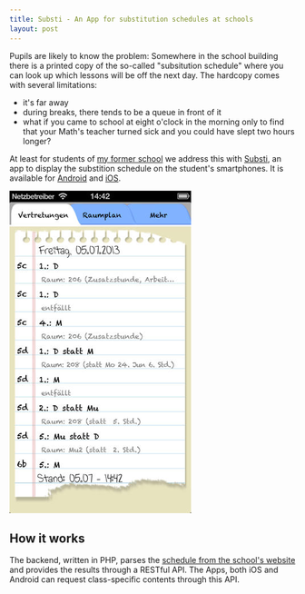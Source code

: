```yaml
---
title: Substi - An App for substitution schedules at schools
layout: post
---
```


Pupils are likely to know the problem: Somewhere in the school building there is a printed copy of the so-called "subsitution schedule" where you can look up which lessons will be off the next day. The hardcopy comes with several limitations: 

* it's far away 
* during breaks, there tends to be a queue in front of it 
* what if you came to school at eight o'clock in the morning only to find that your Math's teacher turned sick and you could have slept two hours longer? 

At least for students of [my former school](http://www.gymnasium-immenstadt.de) we address this with [Substi](http://substi.de), an app to display the substition schedule on the student's smartphones. It is available for [Android](https://play.google.com/store/apps/details?id=com.campoweb.subschedule&feature=search_result#?t=W251bGwsMSwyLDEsImNvbS5jYW1wb3dlYi5zdWJzY2hlZHVsZSJd) and [iOS](https://itunes.apple.com/de/app/substi/id590266665?mt=8).

![screenshot](/assets/projects/2013-01-14_substi/substi-ios.jpg)

## How it works
The backend, written in PHP, parses the [schedule from the school's website](http://gymnasium-immenstadt.de/entry/index.php?section=vertretungsplan) and provides the results through a RESTful API. The Apps, both iOS and Android can request class-specific contents through this API.  

